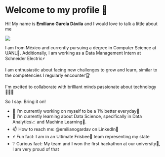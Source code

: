 # Welcome to my profile 👋

Hi! My name is **Emiliano García Dávila** and I would love to talk a little about me

<img src="https://github.com/emi-gardav/emi-gardav/assets/98718454/9333fa22-a367-4a39-817a-037909810686">


I am from México and currently pursuing a degree in Computer Science at UANL🐯. Additionally, I am working as a Data Management Intern at Schneider Electric⚡

I am enthusiastic about facing new challenges to grow and learn, similar to the competencies I regularly encounter🏆

I'm excited to collaborate with brilliant minds passionate about technology👨🏻‍💻

So I say: Bring it on!


- 🔭 I’m currently working on myself to be a 1% better everyday🚀
- 🌱 I’m currently learning about Data Science, specifically in Data Analytics📈 and Machine Learning🤖.
- 📫 How to reach me: @emilianogardav on LinkedIn🫡
- ⚡ Fun fact: I am in an Ultimate Frisbee🥏 team representing my state
- ❔ Curious fact: My team and I won the first hackathon at our university🥇, I am very proud of that

<!--
**emi-gardav/emi-gardav** is a ✨ _special_ ✨ repository because its `README.md` (this file) appears on your GitHub profile.

Here are some ideas to get you started:

- 🔭 I’m currently working on ...
- 🌱 I’m currently learning ...
- 👯 I’m looking to collaborate on ...
- 🤔 I’m looking for help with ...
- 💬 Ask me about ...
- 📫 How to reach me: ...
- 😄 Pronouns: ...
- ⚡ Fun fact: ...
-->
